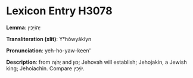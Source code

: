 # Lexicon Entry H3078

**Lemma**: יְהוֹיָכִין

**Transliteration (xlit)**: Yᵉhôwyâkîyn

**Pronunciation**: yeh-ho-yaw-keen'

**Description**:
from יְהֹוָה and כּוּן; Jehovah will establish; Jehojakin, a Jewish king; Jehoiachin. Compare יוֹיָכִין.
